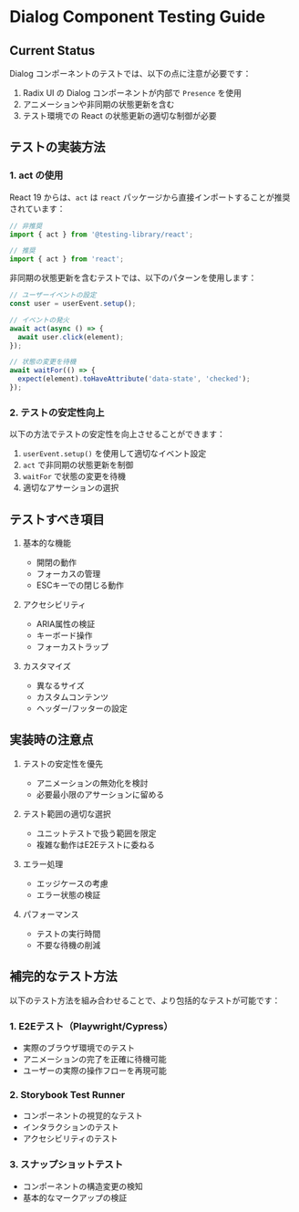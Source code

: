 # Dialog Component Testing Guide

## Current Status

Dialog コンポーネントのテストでは、以下の点に注意が必要です：

1. Radix UI の Dialog コンポーネントが内部で `Presence` を使用
2. アニメーションや非同期の状態更新を含む
3. テスト環境での React の状態更新の適切な制御が必要

## テストの実装方法

### 1. act の使用

React 19 からは、`act` は `react` パッケージから直接インポートすることが推奨されています：

```typescript
// 非推奨
import { act } from '@testing-library/react';

// 推奨
import { act } from 'react';
```

非同期の状態更新を含むテストでは、以下のパターンを使用します：

```typescript
// ユーザーイベントの設定
const user = userEvent.setup();

// イベントの発火
await act(async () => {
  await user.click(element);
});

// 状態の変更を待機
await waitFor(() => {
  expect(element).toHaveAttribute('data-state', 'checked');
});
```

### 2. テストの安定性向上

以下の方法でテストの安定性を向上させることができます：

1. `userEvent.setup()` を使用して適切なイベント設定
2. `act` で非同期の状態更新を制御
3. `waitFor` で状態の変更を待機
4. 適切なアサーションの選択

## テストすべき項目

1. 基本的な機能
   - 開閉の動作
   - フォーカスの管理
   - ESCキーでの閉じる動作

2. アクセシビリティ
   - ARIA属性の検証
   - キーボード操作
   - フォーカストラップ

3. カスタマイズ
   - 異なるサイズ
   - カスタムコンテンツ
   - ヘッダー/フッターの設定

## 実装時の注意点

1. テストの安定性を優先
   - アニメーションの無効化を検討
   - 必要最小限のアサーションに留める

2. テスト範囲の適切な選択
   - ユニットテストで扱う範囲を限定
   - 複雑な動作はE2Eテストに委ねる

3. エラー処理
   - エッジケースの考慮
   - エラー状態の検証

4. パフォーマンス
   - テストの実行時間
   - 不要な待機の削減

## 補完的なテスト方法

以下のテスト方法を組み合わせることで、より包括的なテストが可能です：

### 1. E2Eテスト（Playwright/Cypress）

- 実際のブラウザ環境でのテスト
- アニメーションの完了を正確に待機可能
- ユーザーの実際の操作フローを再現可能

### 2. Storybook Test Runner

- コンポーネントの視覚的なテスト
- インタラクションのテスト
- アクセシビリティのテスト

### 3. スナップショットテスト

- コンポーネントの構造変更の検知
- 基本的なマークアップの検証 